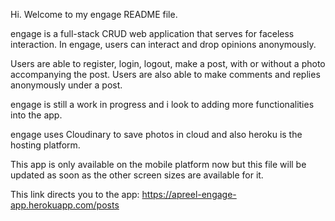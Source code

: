 Hi. Welcome to my engage README file.

engage is a full-stack CRUD web application that serves for faceless interaction. In engage, users can interact and drop opinions anonymously.

Users are able to register, login, logout, make a post, with or without a photo accompanying the post. Users are also able to make comments and replies anonymously under a post.

engage is still a work in progress and i look to adding more functionalities into the app.

engage uses Cloudinary to save photos in cloud and also heroku is the hosting platform.

This app is only available on the mobile platform now but this file will be updated as soon as the other screen sizes are available for it.

This link directs you to the app: https://apreel-engage-app.herokuapp.com/posts


